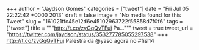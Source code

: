 
+++
author = "Jaydson Gomes"
categories = ["tweet"]
date = "Fri Jul 05 22:22:42 +0000 2013"
draft = false
image = "No media found for this Tweet"
slug = "161021ffc45e12d6e45102963722f55858d7f0f6"
tags = ["tweet"]
title = """http://t.co/zyGqQvTFuj Pa..."""
tweet = true
tweet_url = "https://twitter.com/jaydson/status/353277785055297538"
+++
http://t.co/zyGqQvTFuj Palestra da @yaso agora no #fisl14
